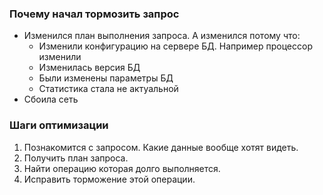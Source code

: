 ### Почему начал тормозить запрос

  - Изменился план выполнения запроса. А изменился потому что:
    - Изменили конфигурацию на сервере БД. Например процессор изменили
    - Изменилась версия БД
    - Были изменены параметры БД
    - Статистика стала не актуальной
  - Сбоила сеть
  

### Шаги оптимизации
  1. Познакомится с запросом. Какие данные вообще хотят видеть. 
  2. Получить план запроса. 
  3. Найти операцию которая долго выполняется.
  4. Исправить торможение этой операции.